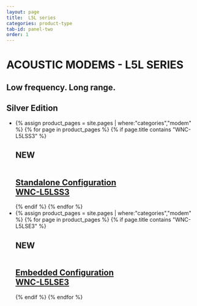 ```yaml
---
layout: page
title:  L5L series
categories: product-type
tab-id: panel-two
order: 1
---
```


<h1 class='panel-heading'>ACOUSTIC MODEMS - L5L SERIES</h1>
<h2 class='panel-sub-heading'>Low frequency. Long range.</h2>
<div class='grey-container'>
    <h2 class='edition'>Silver Edition</h2>
    <ul class="edition-container">
        <li class="modem-container">
            {% assign product_pages = site.pages | where:"categories","modem" %}
            {% for page in product_pages %}
            {% if page.title contains "WNC-L5LSS3" %}
            <div class='mod modBlogPost bg-grey'>
                <h2 class="new-tag"> NEW </h2>
                <a href="{{site.baseurl}}{{page.url}}"><img alt="" src="{{site.baseurl}}/{{page.thumbnail}}"/>
                <div class='content'>
                <h2>Standalone Configuration <br>WNC-L5LSS3</h2>
              </div></a>
            </div>
            {% endif %}
            {% endfor %}
        </li>
        <li class="modem-container">
            {% assign product_pages = site.pages | where:"categories","modem" %}
            {% for page in product_pages %}
            {% if page.title contains "WNC-L5LSE3" %}
            <div class='mod modBlogPost bg-grey'>
                <h2 class="new-tag"> NEW </h2>
                <a href="{{site.baseurl}}{{page.url}}"><img alt="" src="{{site.baseurl}}/{{page.thumbnail}}"/>
                <div class='content'>
                <h2>Embedded Configuration <br>WNC-L5LSE3</h2>
              </div></a>
            </div>
            {% endif %}
            {% endfor %}
        </li>
    </ul>
</div>